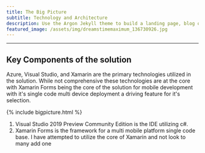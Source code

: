 ```yaml
---
title: The Big Picture
subtitle: Technology and Architecture
description: Use the Argon Jekyll theme to build a landing page, blog or complete website.
featured_image: /assets/img/dreamstimemaximum_136730926.jpg
---
```


--- 
## Key Components of the solution

Azure, Visual Studio, and Xamarin are the primary technologies utilized in the solution.  While not comprehensive these technologies are at the core with Xamarin Forms being the core of the solution for mobile development with it's single code multi device deployment a driving feature for it's selection.

{% include bigpicture.html %}

1. Visual Studio 2019 Preview Community Edition is the IDE utilizing c#.
2. Xamarin Forms is the framework for a multi mobile platform single code base.  I have attempted to utilize the core of Xamarin and not look to many add one

<!--stackedit_data:
eyJoaXN0b3J5IjpbNDg5Nzc0NTcyLDIxMjIyMjIwNDMsLTEwNT
M1NjQ0NDIsLTE4NTgxMDgwNDIsLTExOTkzMzI0MzVdfQ==
-->